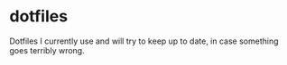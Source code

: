 # dotfiles
Dotfiles I currently use and will try to keep up to date, in case something goes terribly wrong.

